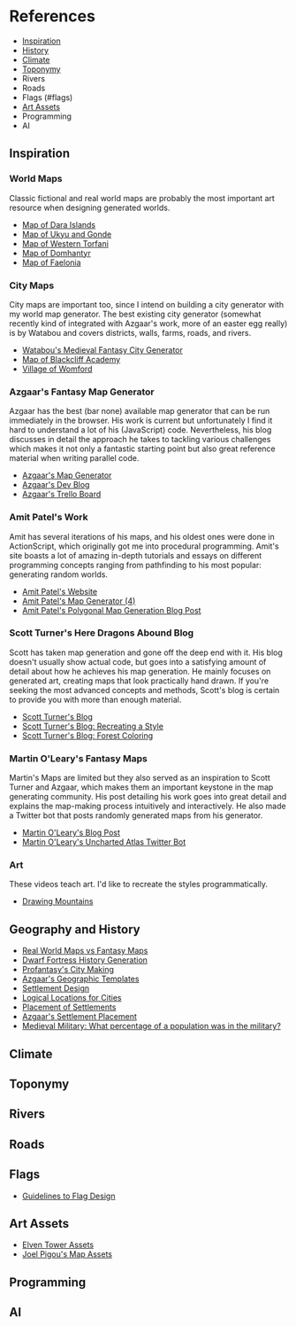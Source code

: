 # References
- [Inspiration](#inspiration)
- [History](#geography-and-history)
- [Climate](#climate)
- [Toponymy](#toponymy)
- Rivers
- Roads
- Flags (#flags)
- [Art Assets](#art-assets)
- Programming
- AI

## Inspiration
### World Maps
Classic fictional and real world maps are probably the most important art resource when designing generated worlds.
- [Map of Dara Islands](https://66.media.tumblr.com/eafaee89ce53d4a5ad76a1970d5731d8/tumblr_ojjg0aci6c1qdwahko1_1280.jpg)
- [Map of Ukyu and Gonde](https://66.media.tumblr.com/de2fa52eb4e7b6e4d26dc1cf6b709129/tumblr_ojjg6wh2y91qdwahko1_1280.jpg)
- [Map of Western Torfani](https://cartographersguild.com/attachment.php?attachmentid=80295&d=1455641179)
- [Map of Domhantyr](https://ilanthar.jimdo.com/worldbuilding-1/domhantyr/)
- [Map of Faelonia](https://proxy.duckduckgo.com/iu/?u=http://i.imgur.com/rQlXJcK.png)

### City Maps
City maps are important too, since I intend on building a city generator with my world map generator. The best existing city generator (somewhat recently kind of integrated with Azgaar's work, more of an easter egg really) is by Watabou and covers districts, walls, farms, roads, and rivers.
- [Watabou's Medieval Fantasy City Generator](https://watabou.itch.io/medieval-fantasy-city-generator)
- [Map of Blackcliff Academy](http://www.fantasticmaps.com/2016/01/mapping-blackcliff-academy-for-an-ember-in-the-ashes/)
- [Village of Womford](https://www.cartographersguild.com/attachment.php?attachmentid=82015&d=1459781550)

### Azgaar's Fantasy Map Generator
Azgaar has the best (bar none) available map generator that can be run immediately in the browser. His work is current but unfortunately I find it hard to understand a lot of his (JavaScript) code. Nevertheless, his blog discusses in detail the approach he takes to tackling various challenges which makes it not only a fantastic starting point but also great reference material when writing parallel code.
- [Azgaar's Map Generator](https://azgaar.github.io/Fantasy-Map-Generator/)
- [Azgaar's Dev Blog](https://azgaar.wordpress.com/)
- [Azgaar's Trello Board](https://trello.com/b/7x832DG4/fantasy-map-generator)

### Amit Patel's Work
Amit has several iterations of his maps, and his oldest ones were done in ActionScript, which originally got me into procedural programming. Amit's site boasts a lot of amazing in-depth tutorials and essays on different programming concepts ranging from pathfinding to his most popular: generating random worlds.
- [Amit Patel's Website](https://www.redblobgames.com/)
- [Amit Patel's Map Generator (4)](https://www.redblobgames.com/maps/mapgen4/)
- [Amit Patel's Polygonal Map Generation Blog Post](http://www-cs-students.stanford.edu/~amitp/game-programming/polygon-map-generation/)

### Scott Turner's Here Dragons Abound Blog
Scott has taken map generation and gone off the deep end with it. His blog doesn't usually show actual code, but goes into a satisfying amount of detail about how he achieves his map generation. He mainly focuses on generated art, creating maps that look practically hand drawn. If you're seeking the most advanced concepts and methods, Scott's blog is certain to provide you with more than enough material.
- [Scott Turner's Blog](https://heredragonsabound.blogspot.com)
- [Scott Turner's Blog: Recreating a Style](https://heredragonsabound.blogspot.com/2017/10/recreating-style.html)
- [Scott Turner's Blog: Forest Coloring](https://heredragonsabound.blogspot.com/2017/03/sprucing-up-forest.html)

### Martin O'Leary's Fantasy Maps
Martin's Maps are limited but they also served as an inspiration to Scott Turner and Azgaar, which makes them an important keystone in the map generating community. His post detailing his work goes into great detail and explains the map-making process intuitively and interactively. He also made a Twitter bot that posts randomly generated maps from his generator.
- [Martin O'Leary's Blog Post](http://mewo2.com/notes/terrain/)
- [Martin O'Leary's Uncharted Atlas Twitter Bot](https://twitter.com/unchartedatlas)

### Art
These videos teach art. I'd like to recreate the styles programmatically.
- [Drawing Mountains](https://www.youtube.com/watch?v=7xVOhNt3JQk)

## Geography and History
- [Real World Maps vs Fantasy Maps](https://worldbuildingschool.com/real-world-maps/)
- [Dwarf Fortress History Generation](https://www.polygon.com/2014/7/23/5926447/dwarf-fortress-will-crush-your-cpu-because-creating-history-is-hard)
- [Profantasy's City Making](http://rpgmaps.profantasy.com/making-a-city-part-3-2/)
- [Azgaar's Geographic Templates](https://azgaar.wordpress.com/2018/02/08/templates-implementation-and-heightmap-editor-ui/)
- [Settlement Design](https://www.lostkingdom.net/lets-design-a-medieval-village-introduction/)
- [Logical Locations for Cities](https://worldbuilding.stackexchange.com/questions/73233/logical-location-for-cities)
- [Placement of Settlements](https://worldbuildingworkshop.com/2015/12/17/where-to-place-your-settlements/)
- [Azgaar's Settlement Placement](https://azgaar.wordpress.com/2017/11/21/settlements/)
- [Medieval Military: What percentage of a population was in the military?](https://worldbuildingworkshop.com/2015/12/17/where-to-place-your-settlements/)

## Climate

## Toponymy

## Rivers

## Roads

## Flags
- [Guidelines to Flag Design](https://worldbuilding.stackexchange.com/questions/58152/are-there-any-rules-or-guidelines-about-designing-a-flag/72244#72244)

## Art Assets
- [Elven Tower Assets](https://www.elventower.com/roll-20-packs)
- [Joel Pigou's Map Assets](https://gumroad.com/joelpigou)

## Programming

## AI
